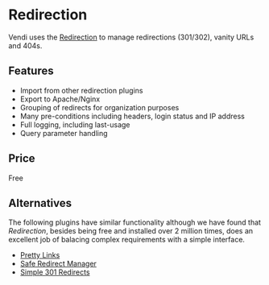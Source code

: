 # Redirection

Vendi uses the [Redirection](https://wordpress.org/plugins/redirection/) to manage redirections (301/302), vanity URLs and 404s.

## Features
 * Import from other redirection plugins
 * Export to Apache/Nginx
 * Grouping of redirects for organization purposes
 * Many pre-conditions including headers, login status and IP address
 * Full logging, including last-usage
 * Query parameter handling

## Price
Free

## Alternatives
The following plugins have similar functionality although we have found that _Redirection_, besides being free and installed over 2 million times, does an excellent job
of balacing complex requirements with a simple interface.

 * [Pretty Links](https://wordpress.org/plugins/pretty-link/)
 * [Safe Redirect Manager](https://wordpress.org/plugins/safe-redirect-manager/)
 * [Simple 301 Redirects](https://wordpress.org/plugins/simple-301-redirects/)

